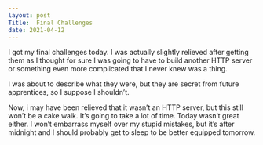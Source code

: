 ```yaml
---
layout: post
Title:  Final Challenges 
date: 2021-04-12
---
```


I got my final challenges today.  I was actually slightly relieved after getting them as I thought for sure I was going to have to build another HTTP server or something even more complicated that I never knew was a thing.  

I was about to describe what they were, but they are secret from future apprentices, so I suppose I shouldn’t.

Now, i may have been relieved that it wasn’t an HTTP server, but this still won’t be a cake walk.  It’s going to take a lot of time.  Today wasn’t great either.  I won’t embarrass myself over my stupid mistakes, but it’s after midnight and I should probably get to sleep to be better equipped tomorrow.


